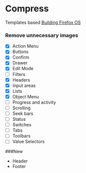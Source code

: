 Compress
========
Templates based [Building Firefox OS](http://buildingfirefoxos.com/)

### Remove unnecessary images

- [x] Action Menu
- [x] Buttons
- [x] Confirm
- [x] Drawer
- [x] Edit Mode
- [ ] Filters
- [x] Headers
- [x] Input areas
- [x] Lists
- [x] Object Menu
- [ ] Progress and activity
- [ ] Scrolling
- [ ] Seek bars
- [ ] Status
- [ ] Switches
- [ ] Tabs
- [ ] Toolbars
- [ ] Value Selectors

###New
* Header
* Footer


